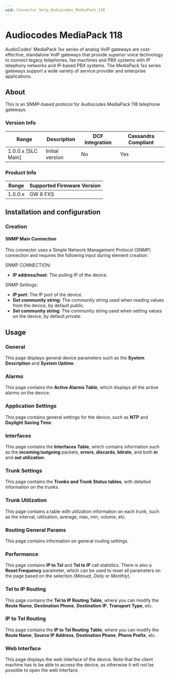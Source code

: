 ```yaml
---
uid: Connector_help_Audiocodes_MediaPack_118
---
```


# Audiocodes MediaPack 118

AudioCodes' MediaPack 1xx series of analog VoIP gateways are cost-effective, standalone VoIP gateways that provide superior voice technology to connect legacy telephones, fax machines and PBX systems with IP telephony networks and IP-based PBX systems. The MediaPack 1xx series gateways support a wide variety of service provider and enterprise applications.

## About

This is an SNMP-based protocol for Audiocodes MediaPack 118 telephone gateways.

### Version Info

| Range | Description | DCF Integration | Cassandra Compliant |
|----------------------|-----------------|---------------------|-------------------------|
| 1.0.0.x [SLC Main]   | Initial version | No                  | Yes                     |

### Product Info

| Range | Supported Firmware Version |
|------------------|-----------------------------|
| 1.0.0.x          | GW 8 FXS                    |

## Installation and configuration

### Creation

#### SNMP Main Connection

This connector uses a Simple Network Management Protocol (SNMP) connection and requires the following input during element creation:

SNMP CONNECTION:

- **IP address/host**: The polling IP of the device.

SNMP Settings:

- **IP port**: The IP port of the device.
- **Get community string**: The community string used when reading values from the device, by default *public*.
- **Set community string**: The community string used when setting values on the device, by default *private*.

## Usage

### General

This page displays general device parameters such as the **System Description** and **System Uptime**.

### Alarms

This page contains the **Active Alarms Table**, which displays all the active alarms on the device.

### Application Settings

This page contains general settings for the device, such as **NTP** and **Daylight Saving Time**.

### Interfaces

This page contains the **Interfaces Table**, which contains information such as the **incoming**/**outgoing** packets, **errors**, **discards**, **bitrate**, and both **in** and **out utilization**.

### Trunk Settings

This page contains the **Trunks and Trunk Status tables**, with detailed information on the trunks.

### Trunk Utilization

This page contains a table with utilization information on each trunk, such as the interval, utilization, average, max, min, volume, etc.

### Routing General Params

This page contains information on general routing settings.

### Performance

This page contains **IP to Tel** and **Tel to IP** call statistics. There is also a **Reset Frequency** parameter, which can be used to reset all parameters on the page based on the selection (*Manual*, *Daily* or *Monthly*).

### Tel to IP Routing

This page contains the **Tel to IP Routing Table**, where you can modify the **Route** **Name**, **Destination** **Phone**, **Destination** **IP**, **Transport** **Type**, etc.

### IP to Tel Routing

This page contains the **IP to Tel Routing** **Table**, where you can modify the **Route Name**, **Source IP Address**, **Destination Phone**, **Phone Prefix**, etc.

### Web Interface

This page displays the web interface of the device. Note that the client machine has to be able to access the device, as otherwise it will not be possible to open the web interface.
